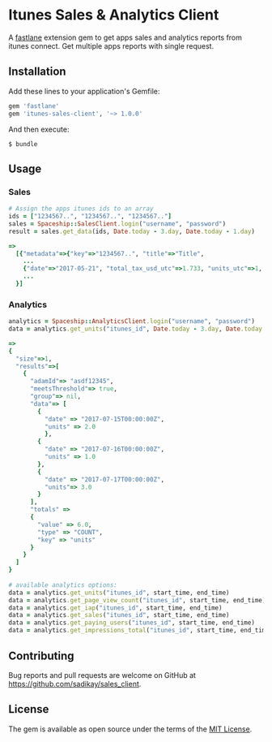 # Itunes Sales & Analytics Client

A [fastlane](https://github.com/fastlane/fastlane) extension gem to get apps sales and analytics reports from itunes connect.
Get multiple apps reports with single request.

## Installation

Add these lines to your application's Gemfile:

```ruby
gem 'fastlane'
gem 'itunes-sales-client', '~> 1.0.0'
```

And then execute:

    $ bundle

## Usage
### Sales

```ruby
# Assign the apps itunes ids to an array
ids = ["1234567..", "1234567..", "1234567.."]
sales = Spaceship::SalesClient.login("username", "password")
result = sales.get_data(ids, Date.today - 3.day, Date.today - 1.day)

=>
  [{"metadata"=>{"key"=>"1234567..", "title"=>"Title",
    ...
    {"date"=>"2017-05-21", "total_tax_usd_utc"=>1.733, "units_utc"=>1, "Royalty_utc"=>1.182}
    ...
  }]
```
### Analytics

```ruby
analytics = Spaceship::AnalyticsClient.login("username", "password")
data = analytics.get_units("itunes_id", Date.today - 3.day, Date.today - 1.day)

=>
{
  "size"=>1,
  "results"=>[
    {
      "adamId"=> "asdf12345",
      "meetsThreshold"=> true,
      "group"=> nil,
      "data"=> [
        {
          "date" => "2017-07-15T00:00:00Z",
          "units" => 2.0
          },
        {
          "date" => "2017-07-16T00:00:00Z",
          "units" => 1.0
        },
        {
          "date" => "2017-07-17T00:00:00Z",
          "units"=> 3.0 
        }
      ],
      "totals" => 
      {
        "value" => 6.0,
        "type" => "COUNT",
        "key" => "units" 
      }
    }
  ]
}
  
# available analytics options:
data = analytics.get_units("itunes_id", start_time, end_time)
data = analytics.get_page_view_count("itunes_id", start_time, end_time)
data = analytics.get_iap("itunes_id", start_time, end_time)
data = analytics.get_sales("itunes_id", start_time, end_time)
data = analytics.get_paying_users("itunes_id", start_time, end_time)
data = analytics.get_impressions_total("itunes_id", start_time, end_time)
```

## Contributing

Bug reports and pull requests are welcome on GitHub at https://github.com/sadikay/sales_client.


## License

The gem is available as open source under the terms of the [MIT License](http://opensource.org/licenses/MIT).
